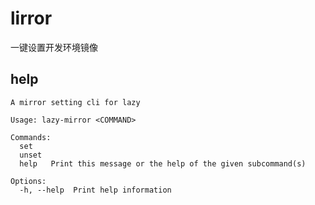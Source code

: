 # lirror
一键设置开发环境镜像

## help
```
A mirror setting cli for lazy

Usage: lazy-mirror <COMMAND>

Commands:
  set    
  unset  
  help   Print this message or the help of the given subcommand(s)

Options:
  -h, --help  Print help information
```
